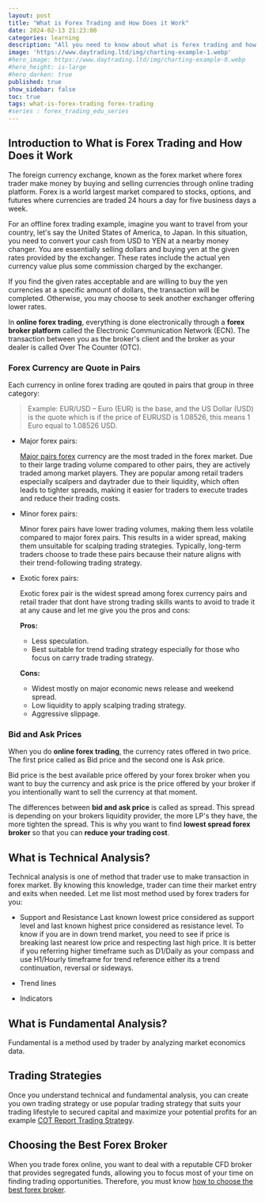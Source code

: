 ```yaml
---
layout: post
title: "What is Forex Trading and How Does it Work"
date: 2024-02-13 21:23:00
categories: learning
description: "All you need to know about what is forex trading and how does it work in beginners perspectives"
image: 'https://www.daytrading.ltd/img/charting-example-1.webp'
#hero_image: https://www.daytrading.ltd/img/charting-example-0.webp
#hero_height: is-large
#hero_darken: true
published: true
show_sidebar: false
toc: true
tags: what-is-forex-trading forex-trading
#series : forex_trading_edu_series
---
```


## Introduction to What is Forex Trading and How Does it Work
The foreign currency exchange, known as the forex market where forex trader make money by buying and selling currencies through online trading platform. Forex is a world largest market compared to stocks, options, and futures where currencies are traded 24 hours a day for five business days a week.

For an offline forex trading example, imagine you want to travel from your country, let's say the United States of America, to Japan. In this situation, you need to convert your cash from USD to YEN at a nearby money changer. You are essentially selling dollars and buying yen at the given rates provided by the exchanger. These rates include the actual yen currency value plus some commission charged by the exchanger.

If you find the given rates acceptable and are willing to buy the yen currencies at a specific amount of dollars, the transaction will be completed. Otherwise, you may choose to seek another exchanger offering lower rates.

In <strong>online forex trading</strong>, everything is done electronically through a <strong>forex broker platform</strong> called the Electronic Communication Network (ECN). The transaction between you as the broker's client and the broker as your dealer is called Over The Counter (OTC).

### Forex Currency are Quote in Pairs
Each currency in online forex trading are qouted in pairs that group in three category:

> Example: EUR/USD – Euro (EUR) is the base, and the US Dollar (USD) is the quote which is if the price of EURUSD is 1.08526, this means 1 Euro equal to 1.08526 USD.

 * Major forex pairs:

   <a href="https://www.daytrading.ltd/learning/major-currency-pairs-in-forex-trading">Major pairs forex</a> currency are the most traded in the forex market. Due to their large trading volume compared to other pairs, they are actively traded among market players. They are popular among retail traders especially scalpers and daytrader due to their liquidity, which often leads to tighter spreads, making it easier for traders to execute trades and reduce their trading costs.

 * Minor forex pairs:

   Minor forex pairs have lower trading volumes, making them less volatile compared to major forex pairs. This results in a wider spread, making them unsuitable for scalping trading strategies. Typically, long-term traders choose to trade these pairs because their nature aligns with their trend-following trading strategy.

 * Exotic forex pairs:

   Exotic forex pair is the widest spread among forex currency pairs and retail trader that dont have strong trading skills wants to avoid to trade it at any cause and let me give you the pros and cons:

   <strong>Pros:</strong>
   * Less speculation.
   * Best suitable for trend trading strategy especially for those who focus on carry trade trading strategy.

   <strong>Cons:</strong>
   * Widest mostly on major economic news release and weekend spread.
   * Low liquidity to apply scalping trading strategy.
   * Aggressive slippage.

### Bid and Ask Prices
When you do <strong>online forex trading</strong>, the currency rates offered in two price. The first price called as Bid price and the second one is Ask price.

Bid price is the best available price offered by your forex broker when you want to buy the currency and ask price is the price offered by your broker if you intentionally want to sell the currency at that moment. 

The differences between <strong>bid and ask price</strong> is called as spread. This spread is depending on your brokers liquidity provider, the more LP's they have, the more tighten the spread. This is why you want to find <strong>lowest spread forex broker</strong> so that you can <strong>reduce your trading cost</strong>.

## What is Technical Analysis?
Technical analysis is one of method that trader use to make transaction in forex market. By knowing this knowledge, trader can time their market entry and exits when needed. Let me list most method used by forex traders for you:

  * Support and Resistance
    Last known lowest price considered as support level and last known highest price considered as resistance level. To know if you are in down trend market, you need to see if price is breaking last nearest low price and respecting last high price. It is better if you referring higher timeframe such as D1/Daily as your compass and use H1/Hourly timeframe for trend reference either its a trend continuation, reversal or sideways.

  * Trend lines
  * Indicators

## What is Fundamental Analysis?
Fundamental is a method used by trader by analyzing market economics data.

## Trading Strategies
Once you understand technical and fundamental analysis, you can create you own trading strategy or use popular trading strategy that suits your trading lifestyle to secured capital and maximize your potential profits for an example <a href="https://www.daytrading.ltd/learning/commitments-of-traders">COT Report Trading Strategy</a>.

## Choosing the Best Forex Broker
When you trade forex online, you want to deal with a reputable CFD broker that provides segregated funds, allowing you to focus most of your time on finding trading opportunities. Therefore, you must know <a href="https://www.daytrading.ltd/learning/choosing-best-forex-broker">how to choose the best forex broker</a>.

<script type="application/ld+json">
{
  "@context": "https://schema.org",
  "@type": "FAQPage",
  "mainEntity": [
    {
      "@type": "Question",
      "name": "What is Forex Trading?",
      "acceptedAnswer": {
        "@type": "Answer",
        "text": "Forex trading is where trader buying and selling currencies online."
      }
    },
    {
      "@type": "Question",
      "name": "How does the Forex Market Work?",
      "acceptedAnswer": {
        "@type": "Answer",
        "text": "The Forex market operates 24/5, with no central exchange. Participants include banks, institutions, and retail traders. Bid and ask prices, spreads, and leverage are key components influencing trading dynamics."
      }
    },
    {
      "@type": "Question",
      "name": "What is Fundamental Analysis in Forex?",
      "acceptedAnswer": {
        "@type": "Answer",
        "text": "Fundamental analysis involves evaluating economic indicators, interest rates, and geopolitical events to understand currency values. It provides insights into the broader economic context influencing the Forex market."
      }
    },
    {
      "@type": "Question",
      "name": "How Does Technical Analysis Work in Forex?",
      "acceptedAnswer": {
        "@type": "Answer",
        "text": "Technical analysis utilizes charts, patterns, and indicators to predict future price movements based on historical data. It helps traders identify trends, entry/exit points, and potential reversals."
      }
    },
    {
      "@type": "Question",
      "name": "Why is Risk Management Important in Forex Trading?",
      "acceptedAnswer": {
        "@type": "Answer",
        "text": "Risk management is crucial to preserve capital and sustain profitability. It involves position sizing, setting stop-loss orders, and maintaining a favorable risk-reward ratio to minimize potential losses."
      }
    },
    {
      "@type": "Question",
      "name": "How to Choose a Forex Broker?",
      "acceptedAnswer": {
        "@type": "Answer",
        "text": "Select a reputable broker with regulatory compliance, user-friendly trading platforms, diverse account options, and transparent transaction costs. Consider factors like leverage and ensure the broker aligns with your trading goals."
      }
    },
    {
      "@type": "Question",
      "name": "What is the Importance of Developing a Forex Trading Strategy?",
      "acceptedAnswer": {
        "@type": "Answer",
        "text": "A trading strategy provides a framework for decision-making, incorporating fundamental and technical analyses. It defines goals, risk management principles, and ensures consistency in trading approaches."
      }
    },
    {
      "@type": "Question",
      "name": "Why is Emotional Discipline Crucial in Forex Trading?",
      "acceptedAnswer": {
        "@type": "Answer",
        "text": "Emotional discipline is essential to navigate the psychological challenges of trading. It involves managing fear and greed, maintaining patience, and adhering to a disciplined approach for consistent success."
      }
    }
  ]
}
</script>